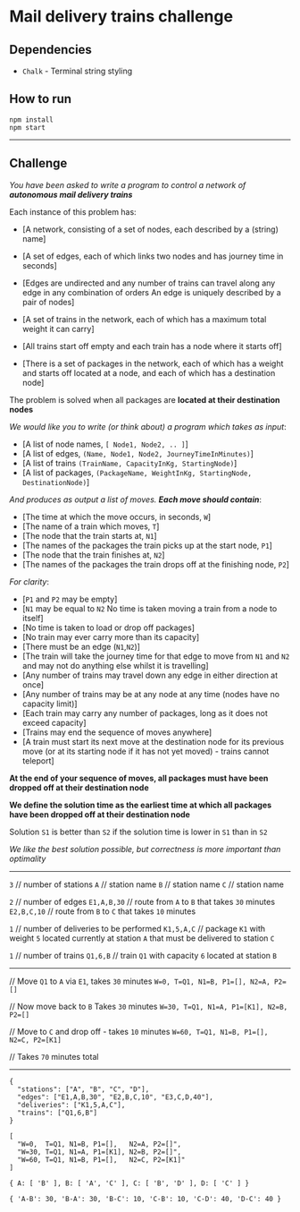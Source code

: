 # Mail delivery trains challenge

## Dependencies

- `Chalk` - Terminal string styling

## How to run

    npm install
    npm start

---

## Challenge

_You have been asked to write a program to control a network of **autonomous mail delivery trains**_

Each instance of this problem has:

- [A network, consisting of a set of nodes, each described by a (string) name]

- [A set of edges, each of which links two nodes and has journey time in seconds]
- [Edges are undirected and
  any number of trains can travel along any edge in any combination of orders
  An edge is uniquely described by a pair of nodes]

- [A set of trains in the network, each of which has a maximum total weight it can carry]

- [All trains start off empty and each train has a node where it starts off]

- [There is a set of packages in the network,
  each of which has a weight and starts off located at a node,
  and each of which has a destination node]

The problem is solved when all packages are **located at their destination nodes**

_We would like you to write (or think about) a program which takes as input_:

- [A list of node names, `[ Node1, Node2, .. ]`]
- [A list of edges, `(Name, Node1, Node2, JourneyTimeInMinutes)`]
- [A list of trains `(TrainName, CapacityInKg, StartingNode)`]
- [A list of packages, `(PackageName, WeightInKg, StartingNode, DestinationNode)`]

_And produces as output a list of moves. **Each move should contain**_:

- [The time at which the move occurs, in seconds, `W`]
- [The name of a train which moves, `T`]
- [The node that the train starts at, `N1`]
- [The names of the packages the train picks up at the start node, `P1`]
- [The node that the train finishes at, `N2`]
- [The names of the packages the train drops off at the finishing node, `P2`]

_For clarity_:

- [`P1` and `P2` may be empty]
- [`N1` may be equal to `N2` No time is taken moving a train from a node to itself]
- [No time is taken to load or drop off packages]
- [No train may ever carry more than its capacity]
- [There must be an edge (`N1`,`N2`)]
- [The train will take the journey time for that edge to move from `N1` and `N2`
  and may not do anything else whilst it is travelling]
- [Any number of trains may travel down any edge in either direction at once]
- [Any number of trains may be at any node at any time (nodes have no capacity limit)]
- [Each train may carry any number of packages, long as it does not exceed capacity]
- [Trains may end the sequence of moves anywhere]
- [A train must start its next move at the destination node for its previous move
  (or at its starting node if it has not yet moved) - trains cannot teleport]

**At the end of your sequence of moves,
all packages must have been dropped off at their destination node**

**We define the solution time as the earliest time
at which all packages have been dropped off at their destination node**

Solution `S1` is better than `S2` if the solution time is lower in `S1` than in `S2`

_We like the best solution possible, but correctness is more important than optimality_

---

`3` // number of stations
`A` // station name
`B` // station name
`C` // station name

`2` // number of edges
`E1,A,B,30` // route from `A` to `B` that takes `30` minutes
`E2,B,C,10` // route from `B` to `C` that takes `10` minutes

`1` // number of deliveries to be performed
`K1,5,A,C` // package `K1` with weight `5` located currently at station `A`
that must be delivered to station `C`

`1` // number of trains
`Q1,6,B` // train `Q1` with capacity `6` located at station `B`

---

// Move `Q1` to `A` via `E1`, takes `30` minutes
`W=0, T=Q1, N1=B, P1=[], N2=A, P2=[]`

// Now move back to `B` Takes `30` minutes
`W=30, T=Q1, N1=A, P1=[K1], N2=B, P2=[]`

// Move to `C` and drop off - takes `10` minutes
`W=60, T=Q1, N1=B, P1=[], N2=C, P2=[K1]`

// Takes `70` minutes total

---

    {
      "stations": ["A", "B", "C", "D"],
      "edges": ["E1,A,B,30", "E2,B,C,10", "E3,C,D,40"],
      "deliveries": ["K1,5,A,C"],
      "trains": ["Q1,6,B"]
    }

    [
      "W=0,  T=Q1, N1=B, P1=[],   N2=A, P2=[]",
      "W=30, T=Q1, N1=A, P1=[K1], N2=B, P2=[]",
      "W=60, T=Q1, N1=B, P1=[],   N2=C, P2=[K1]"
    ]

    { A: [ 'B' ], B: [ 'A', 'C' ], C: [ 'B', 'D' ], D: [ 'C' ] }

    { 'A-B': 30, 'B-A': 30, 'B-C': 10, 'C-B': 10, 'C-D': 40, 'D-C': 40 }
